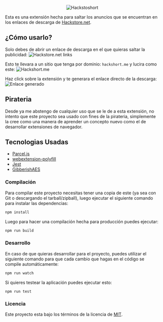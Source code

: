 <p align="center">
    <img
        alt="Hackstoshort"
        src="https://hackstore.net/wp-content/uploads/2020/06/cropped-hackstore.net_-2-192x192.png"
    />
</p>

Esta es una extensión hecha para saltar los anuncios que se encuentran en los enlaces de descarga de [Hackstore.net](https://hackstore.net).

## ¿Cómo usarlo?

Solo debes de abrir un enlace de descarga en el que quieras saltar la publicidad:
![Hackstore.net links](https://raw.githubusercontent.com/yonaikerlol/hackstoshort/master/docs/hackstore.net-links.png)

Esto te llevara a un sitio que tenga por dominio: `hackshort.me` y lucira como este:
![Hackshort.me](https://raw.githubusercontent.com/yonaikerlol/hackstoshort/master/docs/hackshort.me.png)

Haz click sobre la extensión y te generara el enlace directo de la descarga:
![Enlace generado](https://raw.githubusercontent.com/yonaikerlol/hackstoshort/master/docs/link-generated.png)

## Pirateria

Desde ya me abstengo de cualquier uso que se le de a esta extensión, no intento que este proyecto sea usado con fines de la pirateria, simplemente la cree como una manera de aprender un concepto nuevo como el de desarrollar extensiones de navegador.

## Tecnologias Usadas

-   [Parcel.js](https://parceljs.org/)
-   [webextension-polyfill](https://github.com/mozilla/webextension-polyfill)
-   [Jest](https://jestjs.io/)
-   [GibberishAES](https://github.com/mdp/gibberish-aes)

### Compilación

Para compilar este proyecto necesitas tener una copia de este (ya sea con Git o descargando el tarball/zipball), luego ejecutar el siguiente comando para instalar las dependencias:

```bash
npm install
```

Luego para hacer una compilación hecha para producción puedes ejecutar:

```bash
npm run build
```

### Desarrollo

En caso de que quieras desarrollar para el proyecto, puedes utilizar el siguiente comando para que cada cambio que hagas en el código se compile automáticamente:

```bash
npm run watch
```

Si quieres testear la aplicación puedes ejecutar esto:

```
npm run test
```

### Licencia

Este proyecto esta bajo los términos de la licencia de [MIT](https://github.com/yonaikerlol/hackstoshort/blob/master/LICENSE).
